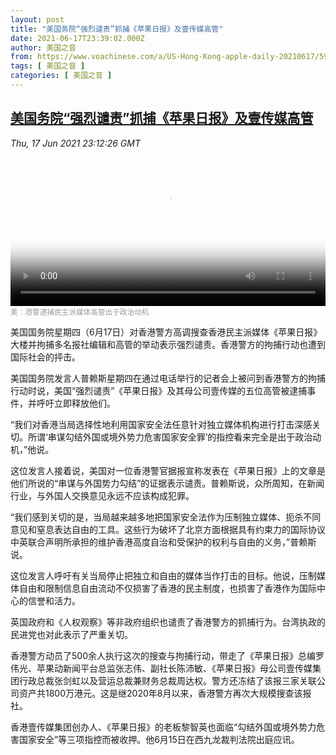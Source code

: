 ```yaml
---
layout: post
title: "美国务院“强烈谴责”抓捕《苹果日报》及壹传媒高管"
date: 2021-06-17T23:39:02.000Z
author: 美国之音
from: https://www.voachinese.com/a/US-Hong-Kong-apple-daily-20210617/5933062.html
tags: [ 美国之音 ]
categories: [ 美国之音 ]
---
```

<!--1623973142000-->
[美国务院“强烈谴责”抓捕《苹果日报》及壹传媒高管](https://www.voachinese.com/a/US-Hong-Kong-apple-daily-20210617/5933062.html)
------

<div>
<div><i>Thu, 17 Jun 2021 23:12:26 GMT</i></div><video poster="https://images.weserv.nl?url=gdb.voanews.com/0547BFE1-FF08-48D7-B4F7-9BD454DE32A6_r1_s_w900.jpg" src="https://av.voanews.com/Videoroot/Pangeavideo/2021/06/d/d2/d26e80b7-b68c-43f0-965e-a2541b9c1e5e_240p.mp4" style="width:100%" controls></video><div><small style="color: #999;">美：港警逮捕民主派媒体高管出于政治动机</small></div><p>美国国务院星期四（6月17日）对香港警方高调搜查香港民主派媒体《苹果日报》大楼并拘捕多名报社编辑和高管的举动表示强烈谴责。香港警方的拘捕行动也遭到国际社会的抨击。</p><p>美国国务院发言人普赖斯星期四在通过电话举行的记者会上被问到香港警方的拘捕行动时说，美国“强烈谴责”《苹果日报》及其母公司壹传媒的五位高管被逮捕事件，并呼吁立即释放他们。</p><p>“我们对香港当局选择性地利用国家安全法任意针对独立媒体机构进行打击深感关切。所谓‘串谋勾结外国或境外势力危害国家安全罪’的指控看来完全是出于政治动机，”他说。</p><p>这位发言人接着说，美国对一位香港警官据报宣称发表在《苹果日报》上的文章是他们所说的“串谋与外国势力勾结”的证据表示谴责。普赖斯说，众所周知，在新闻行业，与外国人交换意见永远不应该构成犯罪。</p><p>“我们感到关切的是，当局越来越多地把国家安全法作为压制独立媒体、扼杀不同意见和窒息表达自由的工具。这些行为破坏了北京方面根据具有约束力的国际协议中英联合声明所承担的维护香港高度自治和受保护的权利与自由的义务，”普赖斯说。</p><p>这位发言人呼吁有关当局停止把独立和自由的媒体当作打击的目标。他说，压制媒体自由和限制信息自由流动不仅损害了香港的民主制度，也损害了香港作为国际中心的信誉和活力。</p><p>英国政府和《人权观察》等非政府组织也谴责了香港警方的抓捕行为。台湾执政的民进党也对此表示了严重关切。</p><p>香港警方动员了500余人执行这次的搜查与拘捕行动，带走了《苹果日报》总编罗伟光、苹果动新闻平台总监张志伟、副社长陈沛敏、《苹果日报》母公司壹传媒集团行政总裁张剑虹以及营运总裁兼财务总裁周达权。警方还冻结了该报三家关联公司资产共1800万港元。这是继2020年8月以来，香港警方再次大规模搜查该报社。</p><p>香港壹传媒集团创办人、《苹果日报》的老板黎智英也面临“勾结外国或境外势力危害国家安全”等三项指控而被收押。他6月15日在西九龙裁判法院出庭应讯。</p><p> </p>
</div>
